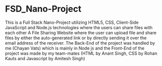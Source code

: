 # FSD_Nano-Project
This is a Full Stack Nano-Project utilizing HTML5, CSS, Client-Side JavaScript and Node.js technologies where the users can share files with each other
A File Sharing Website where the user can upload file and share files by either the auto-generated link or by directly sending it over the email address of the receiver.
The Back-End of the project was handled by me (Chayan Vats) which is mainly in Node js and the Front-End of the project was made by my team-mates (HTML by Anant Singh, CSS by Rohan Kauts and Javascript by Amitesh Singh)
